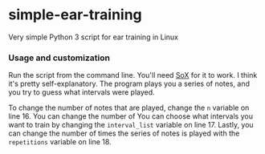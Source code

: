 # simple-ear-training
Very simple Python 3 script for ear training in Linux

### Usage and customization
Run the script from the command line. You'll need [SoX](https://en.wikipedia.org/wiki/SoX) for it to work. I think it's pretty self-explanatory. The program plays you a series of notes, and you try to guess what intervals were played.

To change the number of notes that are played, change the `n` variable on line 16. You can change the number of You can choose what intervals you want to train by changing the `interval_list` variable on line 17. Lastly, you can change the number of times the series of notes is played with the `repetitions` variable on line 18.
